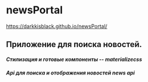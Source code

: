 # newsPortal

https://darkkisblack.github.io/newsPortal/


<h2>Приложение для поиска новостей.</h2>

<h5>Стилизация и готовые компоненты -- materializecss<h/5>
  
  <h5>Api для поиска и отображения новостей news api</h5>
  
  


